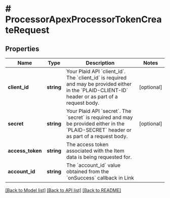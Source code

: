 # # ProcessorApexProcessorTokenCreateRequest

## Properties

Name | Type | Description | Notes
------------ | ------------- | ------------- | -------------
**client_id** | **string** | Your Plaid API &#x60;client_id&#x60;. The &#x60;client_id&#x60; is required and may be provided either in the &#x60;PLAID-CLIENT-ID&#x60; header or as part of a request body. | [optional]
**secret** | **string** | Your Plaid API &#x60;secret&#x60;. The &#x60;secret&#x60; is required and may be provided either in the &#x60;PLAID-SECRET&#x60; header or as part of a request body. | [optional]
**access_token** | **string** | The access token associated with the Item data is being requested for. |
**account_id** | **string** | The &#x60;account_id&#x60; value obtained from the &#x60;onSuccess&#x60; callback in Link |

[[Back to Model list]](../../README.md#models) [[Back to API list]](../../README.md#endpoints) [[Back to README]](../../README.md)
